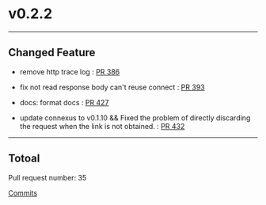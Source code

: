 
# v0.2.2

***

## Changed Feature

* remove http trace log : [PR 386](https://github.com/kdoctor-io/kdoctor/pull/386)

* fix not read response body can't reuse connect : [PR 393](https://github.com/kdoctor-io/kdoctor/pull/393)

* docs: format docs : [PR 427](https://github.com/kdoctor-io/kdoctor/pull/427)

* update connexus to v0.1.10 && Fixed the problem of directly discarding the request when the link is not obtained. : [PR 432](https://github.com/kdoctor-io/kdoctor/pull/432)



***

## Totoal 

Pull request number: 35

[ Commits ](https://github.com/kdoctor-io/kdoctor/compare/v0.2.1...v0.2.2)
